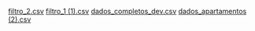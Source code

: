[filtro_2.csv](https://github.com/user-attachments/files/21745179/filtro_2.csv)
[filtro_1 (1).csv](https://github.com/user-attachments/files/21745178/filtro_1.1.csv)
[dados_completos_dev.csv](https://github.com/user-attachments/files/21745177/dados_completos_dev.csv)
[dados_apartamentos (2).csv](https://github.com/user-attachments/files/21745176/dados_apartamentos.2.csv)
